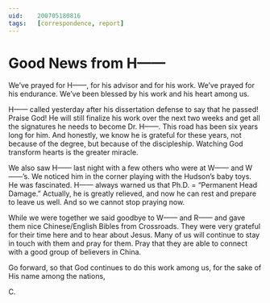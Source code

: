 ```yaml
---
uid:	200705180816
tags:	[correspondence, report]
---
```

  
# Good News from H——

We’ve prayed for H——, for his advisor and for his work. We’ve prayed for his endurance. We’ve been blessed by his work and his heart among us.

H—— called yesterday after his dissertation defense to say that he passed! Praise God! He will still finalize his work over the next two weeks and get all the signatures he needs to become Dr. H——. This road has been six years long for him. And honestly, we know he is grateful for these years, not because of the degree, but because of the discipleship. Watching God transform hearts is the greater miracle.

We also saw H—— last night with a few others who were at W—— and W——’s. We noticed him in the corner playing with the Hudson’s baby toys. He was fascinated. H—— always warned us that Ph.D. = “Permanent Head Damage.” Actually, he is greatly relieved, and now he can rest and prepare to leave us well. And so we cannot stop praying now.

While we were together we said goodbye to W—— and R—— and gave them nice Chinese/English Bibles from Crossroads. They were very grateful for their time here and to hear about Jesus. Many of us will continue to stay in touch with them and pray for them. Pray that they are able to connect with a good group of believers in China.

Go forward, so that God continues to do this work among us, for the sake of His name among the nations,

C.
